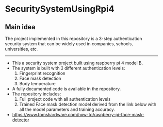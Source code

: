 # SecuritySystemUsingRpi4
## Main idea
The project implemented in this repository is a 3-step authentication security system that can 
be widely used in companies, schools, universities, etc.
___
- This a security system project built using raspberry pi 4 model B.
- The system is built with 3 different authentication levels:
  1. Fingerprint recognition
  2. Face mask detection
  3. Body temperature
- A fully documented code is available in the repository.
- The repository includes:
  1. Full project code with all authentication levels
  2. Trained Face mask detection model derived from the link below with all the model parameters and training accuracy.
- https://www.tomshardware.com/how-to/raspberry-pi-face-mask-detector
